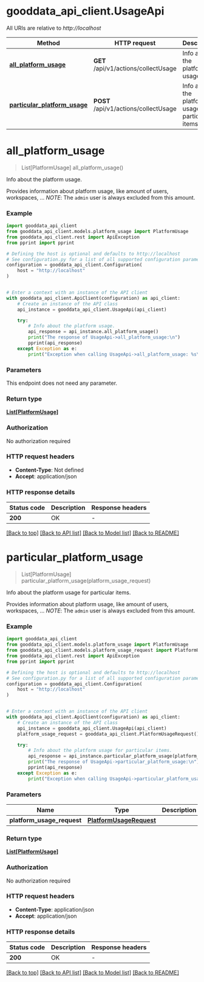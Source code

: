# gooddata_api_client.UsageApi

All URIs are relative to *http://localhost*

Method | HTTP request | Description
------------- | ------------- | -------------
[**all_platform_usage**](UsageApi.md#all_platform_usage) | **GET** /api/v1/actions/collectUsage | Info about the platform usage.
[**particular_platform_usage**](UsageApi.md#particular_platform_usage) | **POST** /api/v1/actions/collectUsage | Info about the platform usage for particular items.


# **all_platform_usage**
> List[PlatformUsage] all_platform_usage()

Info about the platform usage.

Provides information about platform usage, like amount of users, workspaces, ...  _NOTE_: The `admin` user is always excluded from this amount.

### Example


```python
import gooddata_api_client
from gooddata_api_client.models.platform_usage import PlatformUsage
from gooddata_api_client.rest import ApiException
from pprint import pprint

# Defining the host is optional and defaults to http://localhost
# See configuration.py for a list of all supported configuration parameters.
configuration = gooddata_api_client.Configuration(
    host = "http://localhost"
)


# Enter a context with an instance of the API client
with gooddata_api_client.ApiClient(configuration) as api_client:
    # Create an instance of the API class
    api_instance = gooddata_api_client.UsageApi(api_client)

    try:
        # Info about the platform usage.
        api_response = api_instance.all_platform_usage()
        print("The response of UsageApi->all_platform_usage:\n")
        pprint(api_response)
    except Exception as e:
        print("Exception when calling UsageApi->all_platform_usage: %s\n" % e)
```



### Parameters

This endpoint does not need any parameter.

### Return type

[**List[PlatformUsage]**](PlatformUsage.md)

### Authorization

No authorization required

### HTTP request headers

 - **Content-Type**: Not defined
 - **Accept**: application/json

### HTTP response details

| Status code | Description | Response headers |
|-------------|-------------|------------------|
**200** | OK |  -  |

[[Back to top]](#) [[Back to API list]](../README.md#documentation-for-api-endpoints) [[Back to Model list]](../README.md#documentation-for-models) [[Back to README]](../README.md)

# **particular_platform_usage**
> List[PlatformUsage] particular_platform_usage(platform_usage_request)

Info about the platform usage for particular items.

Provides information about platform usage, like amount of users, workspaces, ...  _NOTE_: The `admin` user is always excluded from this amount.

### Example


```python
import gooddata_api_client
from gooddata_api_client.models.platform_usage import PlatformUsage
from gooddata_api_client.models.platform_usage_request import PlatformUsageRequest
from gooddata_api_client.rest import ApiException
from pprint import pprint

# Defining the host is optional and defaults to http://localhost
# See configuration.py for a list of all supported configuration parameters.
configuration = gooddata_api_client.Configuration(
    host = "http://localhost"
)


# Enter a context with an instance of the API client
with gooddata_api_client.ApiClient(configuration) as api_client:
    # Create an instance of the API class
    api_instance = gooddata_api_client.UsageApi(api_client)
    platform_usage_request = gooddata_api_client.PlatformUsageRequest() # PlatformUsageRequest | 

    try:
        # Info about the platform usage for particular items.
        api_response = api_instance.particular_platform_usage(platform_usage_request)
        print("The response of UsageApi->particular_platform_usage:\n")
        pprint(api_response)
    except Exception as e:
        print("Exception when calling UsageApi->particular_platform_usage: %s\n" % e)
```



### Parameters


Name | Type | Description  | Notes
------------- | ------------- | ------------- | -------------
 **platform_usage_request** | [**PlatformUsageRequest**](PlatformUsageRequest.md)|  | 

### Return type

[**List[PlatformUsage]**](PlatformUsage.md)

### Authorization

No authorization required

### HTTP request headers

 - **Content-Type**: application/json
 - **Accept**: application/json

### HTTP response details

| Status code | Description | Response headers |
|-------------|-------------|------------------|
**200** | OK |  -  |

[[Back to top]](#) [[Back to API list]](../README.md#documentation-for-api-endpoints) [[Back to Model list]](../README.md#documentation-for-models) [[Back to README]](../README.md)

